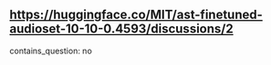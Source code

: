 ## https://huggingface.co/MIT/ast-finetuned-audioset-10-10-0.4593/discussions/2

contains_question: no